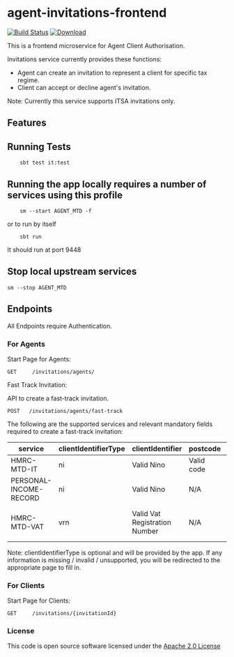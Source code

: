 # agent-invitations-frontend

[![Build Status](https://travis-ci.org/hmrc/agent-invitations-frontend.svg)](https://travis-ci.org/hmrc/agent-invitations-frontend) [ ![Download](https://api.bintray.com/packages/hmrc/releases/agent-invitations-frontend/images/download.svg) ](https://bintray.com/hmrc/releases/agent-invitations-frontend/_latestVersion)

This is a frontend microservice for Agent Client Authorisation.
 
Invitations service currently provides these functions:
 - Agent can create an invitation to represent a client for specific tax regime.
 - Client can accept or decline agent's invitation.

Note: Currently this service supports ITSA invitations only.

## Features


## Running Tests
```
    sbt test it:test
```
 

## Running the app locally requires a number of services using this profile

```
    sm --start AGENT_MTD -f
```

or to run by itself
```
    sbt run
```

It should run at port 9448

## Stop local upstream services

```
sm --stop AGENT_MTD
```


## Endpoints
All Endpoints require Authentication.

### For Agents

Start Page for Agents:
```
GET   	/invitations/agents/
```

Fast Track Invitation:

API to create a fast-track invitation.

```
POST   /invitations/agents/fast-track
```

The following are the supported services and relevant mandatory fields required to create a fast-track invitation:

|service|clientIdentifierType|clientIdentifier|postcode|vatRegDate|
|--------|---------|-------|-------|-------|
|HMRC-MTD-IT|ni|Valid Nino|Valid code|N/A|
|PERSONAL-INCOME-RECORD|ni|Valid Nino|N/A|N/A|
|HMRC-MTD-VAT|vrn|Valid Vat Registration Number|N/A|Date of Client's VAT Registration|

Note: clientIdentifierType is optional and will be provided by the app. If any information is missing / invalid / unsupported, you will be redirected to the appropriate page to fill in.

### For Clients

Start Page for Clients:
```
GET     /invitations/{invitationId}
```
### License

This code is open source software licensed under the [Apache 2.0 License]("http://www.apache.org/licenses/LICENSE-2.0.html")
